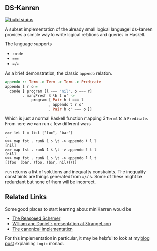 ## DS-Kanren

[![build status][build]][travis]

A subset implementation of the already small logical language!
ds-kanren provides a simple way to write logical relations and queries
in Haskell.

The language supports

 - `conde`
 - `===`
 - `=/=`

As a brief demonstration, the classic `appendo` relation.

``` haskell
appendo :: Term -> Term -> Term -> Predicate
appendo l r o =
  conde [ program [l === "nil", o === r]
        , manyFresh $ \h t o' ->
            program [ Pair h t === l
                    , appendo t r o'
                    , Pair h o' === o ]]
```

Which is just a normal Haskell function mapping 3 `Term`s to a
`Predicate`. From here we can run a few different ways

    >>> let l = list ["foo", "bar"]
    .
    >>> map fst . runN 1 $ \t -> appendo t l l
    [nil]
    >>> map fst . runN 1 $ \t -> appendo l t l
    [nil]
    >>> map fst . runN 1 $ \t -> appendo l l t
    [(foo, (bar, (foo, (bar, nil))))]

`run` returns a list of solutions and inequality constraints. The
inequality constraints are things generated from `=/=`'s. Some of
these might be redundant but none of them will be incorrect.

## Related Links

Some good places to start learning about miniKanren would be

 - [The Reasoned Schemer][reasoned]
 - [William and Daniel's presentation at StrangeLoop][slpresi]
 - [The canonical implementation][canonimpl]

For this implementation in particular, it may be helpful to look at my
[blog post][post] explaining `Logic` monad.

[reasoned]: http://www.amazon.com/The-Reasoned-Schemer-Daniel-Friedman/DP/0262562146
[slpresi]: http://www.infoq.com/presentations/miniKanren
[canonimpl]: https://github.com/miniKanren/miniKanren
[post]: http://jozefg.bitbucket.org/posts/2014-07-10-reading-logict.html
[build]: https://travis-ci.org/jozefg/ds-kanren.svg?branch=master
[travis]: https://travis-ci.org/jozefg/ds-kanren
